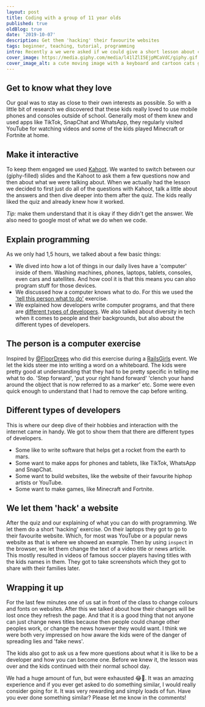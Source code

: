 ```yaml
---
layout: post
title: Coding with a group of 11 year olds
published: true
oldBlog: true
date: '2019-10-07'
description: Get them 'hacking' their favourite websites
tags: beginner, teaching, tutorial, programming
intro: Recently a we were asked if we could give a short lesson about coding to a group of 11 year olds in primary school. So my colleague and me started preparing a 1,5 hour workshop with the goal of showing the kids how much fun programming could be. This is the story of how it went.
cover_image: https://media.giphy.com/media/l41lZlI5EjpMCaVdC/giphy.gif
cover_image_alt: a cute moving image with a keyboard and cartoon cats going up and down
---
```


## Get to know what they love
Our goal was to stay as close to their own interests as possible. So with a little bit of research we discovered that these kids really loved to use mobile phones and consoles outside of school. Generally most of them knew and used apps like TikTok, SnapChat and WhatsApp, they regularly visited YouTube for watching videos and some of the kids played Minecraft or Fortnite at home.

## Make it interactive
To keep them engaged we used [Kahoot](https://kahoot.com/). We wanted to switch between our (giphy-filled) slides and the Kahoot to ask them a few questions now and then about what we were talking about. When we actually had the lesson we decided to first just do all of the questions with Kahoot, talk a little about the answers and then dive deeper into them after the quiz. The kids really liked the quiz and already knew how it worked.

*Tip:* make them understand that it is okay if they didn't get the answer. We also need to google most of what we do when we code.

## Explain programming
As we only had 1,5 hours, we talked about a few basic things:

* We dived into how a lot of things in our daily lives have a 'computer' inside of them. Washing machines, phones, laptops, tablets, consoles, even cars and satellites. And how cool it is that this means you can also program stuff for those devices.
* We discussed how a computer knows what to do. For this we used the ['tell this person what to do'](#the-person-is-a-computer-exercise) exercise.
* We explained how developers write computer programs, and that there are [different types of developers](#different-types-of-developers). We also talked about diversity in tech when it comes to people and their backgrounds, but also about the different types of developers.

## The person is a computer exercise
Inspired by [@FloorDrees](https://twitter.com/FloorDrees) who did this exercise during a [RailsGirls](http://www.railsgirls.com) event. We let the kids steer me into writing a word on a whiteboard. The kids were pretty good at understanding that they had to be pretty specific in telling me what to do. 'Step forward', 'put your right hand forward' 'clench your hand around the object that is now referred to as a marker' etc. Some were even quick enough to understand that I had to remove the cap before writing.

## Different types of developers
This is where our deep dive of their hobbies and interaction with the internet came in handy. We got to show them that there are different types of developers.
* Some like to write software that helps get a rocket from the earth to mars.
* Some want to make apps for phones and tablets, like TikTok, WhatsApp and SnapChat.
* Some want to build websites, like the website of their favourite hiphop artists or YouTube.
* Some want to make games, like Minecraft and Fortnite.


## We let them 'hack' a website
After the quiz and our explaining of what you can do with programming. We let them do a short 'hacking' exercise. On their laptops they got to go to their favourite website. Which, for most was YouTube or a popular news website as that is where we showed an example. Then by using `inspect` in the browser, we let them change the text of a video title or news article. This mostly resulted in videos of famous soccer players having titles with the kids names in them. They got to take screenshots which they got to share with their families later.

## Wrapping it up
For the last few minutes one of us sat in front of the class to change colours and fonts on websites. After this we talked about how their changes will be lost once they refresh the page. And that it is a good thing that not anyone can just change news titles because then people could change other peoples work, or change the news however they would want. I think we were both very impressed on how aware the kids were of the danger of spreading lies and 'fake news'.

The kids also got to ask us a few more questions about what it is like to be a developer and how you can become one. Before we knew it, the lesson was over and the kids continued with their normal school day.

We had a huge amount of fun, but were exhausted 😂🥳. It was an amazing experience and if you ever get asked to do something similar, I would really consider going for it. It was very rewarding and simply loads of fun. Have you ever done something similar? Please let me know in the comments!

